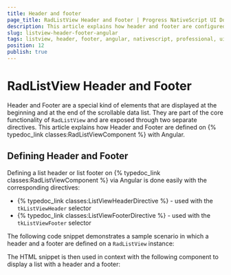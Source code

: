 ```yaml
---
title: Header and footer
page_title: RadListView Header and Footer | Progress NativeScript UI Documentation
description: This article explains how header and footer are configured in RadListView and Angular.
slug: listview-header-footer-angular
tags: listview, header, footer, angular, nativescript, professional, ui
position: 12
publish: true
---
```


# RadListView Header and Footer
Header and Footer are a special kind of elements that are displayed at the beginning and at the end of the scrollable data list. They are part of the core functionality of `RadListView` and are exposed through two separate directives. This article explains how Header and Footer are defined on {% typedoc_link classes:RadListViewComponent %}  with Angular.

## Defining Header and Footer
Defining a list header or list footer on {% typedoc_link classes:RadListViewComponent %}  via Angular is done easily with the corresponding directives:

- {% typedoc_link classes:ListViewHeaderDirective %} - used with the `tkListViewHeader` selector
- {% typedoc_link classes:ListViewFooterDirective %} - used with the `tkListViewFooter` selector

The following code snippet demonstrates a sample scenario in which a header and a footer are defined on a `RadListView` instance:

<snippet id='angular-listview-header-footer'/>

The HTML snippet is then used in context with the following component to display a list with a header and a footer:

<snippet id='angular-listview-header-footer-component'/>
